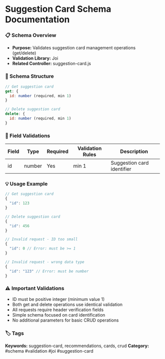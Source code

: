 # Suggestion Card Schema Documentation

### 📋 Schema Overview
- **Purpose:** Validates suggestion card management operations (get/delete)
- **Validation Library:** Joi
- **Related Controller:** suggestion-card.js

### 🔧 Schema Structure
```javascript
// Get suggestion card
get: {
  id: number (required, min 1)
}

// Delete suggestion card
delete: {
  id: number (required, min 1)
}
```

### 📝 Field Validations
| Field | Type | Required | Validation Rules | Description |
|-------|------|----------|------------------|-------------|
| id | number | Yes | min 1 | Suggestion card identifier |

### 💡 Usage Example
```javascript
// Get suggestion card
{
  "id": 123
}

// Delete suggestion card
{
  "id": 456
}

// Invalid request - ID too small
{
  "id": 0 // Error: must be >= 1
}

// Invalid request - wrong data type
{
  "id": "123" // Error: must be number
}
```

### ⚠️ Important Validations
- ID must be positive integer (minimum value 1)
- Both get and delete operations use identical validation
- All requests require header verification fields
- Simple schema focused on card identification
- No additional parameters for basic CRUD operations

### 🏷️ Tags
**Keywords:** suggestion-card, recommendations, cards, crud
**Category:** #schema #validation #joi #suggestion-card